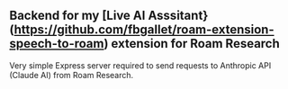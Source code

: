## Backend for my [Live AI Asssitant}(https://github.com/fbgallet/roam-extension-speech-to-roam) extension for Roam Research

Very simple Express server required to send requests to Anthropic API (Claude AI) from Roam Research.
